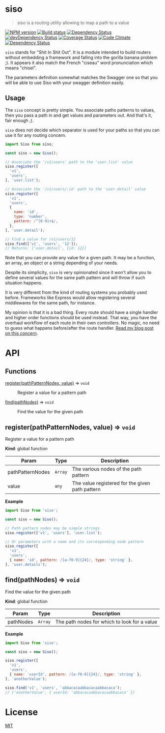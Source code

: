<!--
# This file is automatically generated by a `metapak`
# module. Do not change it elsewhere, changes would
# be overriden.
-->
# siso
> siso is a routing utility allowing to map a path to a value

[![NPM version](https://badge.fury.io/js/siso.svg)](https://npmjs.org/package/siso)
[![Build status](https://secure.travis-ci.org/nfroidure/siso.svg)](https://travis-ci.org/nfroidure/siso)
[![Dependency Status](https://david-dm.org/nfroidure/siso.svg)](https://david-dm.org/nfroidure/siso)
[![devDependency Status](https://david-dm.org/nfroidure/siso/dev-status.svg)](https://david-dm.org/nfroidure/siso#info=devDependencies)
[![Coverage Status](https://coveralls.io/repos/nfroidure/siso/badge.svg?branch=master)](https://coveralls.io/r/nfroidure/siso?branch=master)
[![Code Climate](https://codeclimate.com/github/nfroidure/siso.svg)](https://codeclimate.com/github/nfroidure/siso)
[![Dependency Status](https://dependencyci.com/github/nfroidure/siso/badge)](https://dependencyci.com/github/nfroidure/siso)

`siso` stands for "Shit In Shit Out". It is a module intended to build routers
 without embedding a framework and falling into the gorilla banana problem ;).
 It appears it also match the French "ciseau" word pronunciation which means
 "chisel".

The parameters definition somewhat matches the Swagger one so that you will
 be able to use Siso with your swagger definition easily.

## Usage
The `siso` concept is pretty simple. You associate paths patterns to values,
 then you pass a path in and get values and parameters out. And that's it, fair
 enough ;).

`siso` does not decide which separator is used for your paths so that you can
 use it for any routing concern.

```js
import Siso from siso;

const siso = new Siso();

// Associate the '/v1/users' path to the 'user.list' value
siso.register([
  'v1',
  'users',
], 'user.list');

// Associate the '/v1/users/:id' path to the 'user.detail' value
siso.register([
  'v1',
  'users',
  {
    name: 'id',
    type: 'number',
    pattern: /^[0-9]+$/,
  },
], 'user.detail');

// Find a value for /v1/users/12
siso.find(['v1', 'users', '12']);
// Returns: ['user.detail', {id: 12}]
```

Note that you can provide any value for a given path. It may be a function, an
 array, an object or a string depending of your needs.

Despite its simplicity, `siso` is very opinionated since it won't allow you to define
 several values for the same path pattern and will throw if such situation happens.

It is very different from the kind of routing systems you probably used before.
Frameworks like Express would allow registering several middlewares for the same
path, for instance.

My opinion is that it is a bad thing. Every route should have a single handler
 and higher order functions should be used instead. That way, you have the
 overhaul workflow of each route in their own controllers. No magic, no need to
 guess what happens before/after the route handler.
 [Read my blog post on this concern](http://insertafter.com/en/blog/no_more_middlewares.html).

# API
## Functions

<dl>
<dt><a href="#register">register(pathPatternNodes, value)</a> ⇒ <code>void</code></dt>
<dd><p>Register a value for a pattern path</p>
</dd>
<dt><a href="#find">find(pathNodes)</a> ⇒ <code>void</code></dt>
<dd><p>Find the value for the given path</p>
</dd>
</dl>

<a name="register"></a>

## register(pathPatternNodes, value) ⇒ <code>void</code>
Register a value for a pattern path

**Kind**: global function  

| Param | Type | Description |
| --- | --- | --- |
| pathPatternNodes | <code>Array</code> | The various nodes of the path pattern |
| value | <code>any</code> | The value registered for the given path pattern |

**Example**  
```js
import Siso from 'siso';

const siso = new Siso();

// Path pattern nodes may be simple strings
siso.register(['v1', 'users'], 'user.list');

// Or parameters with a name and its corresponding node pattern
siso.register([
  'v1',
  'users',
  { name: 'id', pattern: /[a-f0-9]{24}/, type: 'string' },
], 'user.details');
```
<a name="find"></a>

## find(pathNodes) ⇒ <code>void</code>
Find the value for the given path

**Kind**: global function  

| Param | Type | Description |
| --- | --- | --- |
| pathNodes | <code>Array</code> | The path nodes for which to look for a value |

**Example**  
```js
import Siso from 'siso';

const siso = new Siso();

siso.register([
  'v1',
  'users',
  { name: 'userId', pattern: /[a-f0-9]{24}/, type: 'string' },
], 'anotherValue');

siso.find('v1', 'users', 'abbacacaabbacacaabbacaca');
// ['anotherValue', { userId: 'abbacacaabbacacaabbacaca' }]
```

# License
[MIT](https://github.com/nfroidure/siso/blob/master/LICENSE)
